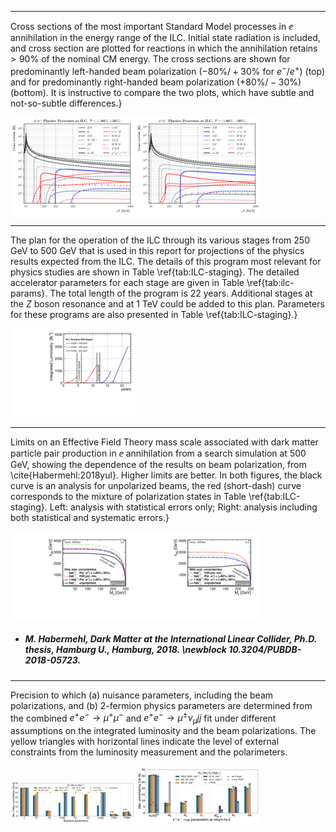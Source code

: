
 
-----
Cross sections of the most important Standard Model processes in $\ee$ annihilation in the energy range of the ILC.  Initial state radiation is included, and cross section are plotted for reactions in which the annihilation retains $>90\%$ of the nominal CM energy.  The cross sections are shown for predominantly left-handed beam polarization ($-80\% /+30\%$ for $e^-/e^+$) (top) and for  predominantly right-handed beam polarization ($+80\% /-30\%$) (bottom).  It is instructive to compare the two plots, which have subtle and not-so-subtle differences.}
 
[<img src="figures/ILC_m80_p30.png" width="200" />](figures/ILC_m80_p30.pdf)[<img src="figures/ILC_p80_m30.png" width="200" />](figures/ILC_p80_m30.pdf)



 
-----
The plan for the operation of the ILC through its various stages from 250 GeV to 500 GeV that is used in this report for projections of the physics results expected from the ILC. The details of this program most relevant for physics studies are shown in Table \ref{tab:ILC-staging}.   The detailed accelerator parameters for each stage are given in Table \ref{tab:ilc-params}.   The total length of the program is 22 years.   Additional stages at the $Z$ boson resonance and at 1 TeV could be added to this plan.   Parameters for these programs are also presented in Table \ref{tab:ILC-staging}.}
 
[<img src="figures/lumi_H20-staged.png" width="200" />](figures/lumi_H20-staged.pdf)



 
-----
Limits on an Effective Field Theory mass scale associated with dark matter particle pair production in $\ee$ annihilation from a search simulation at 500 GeV, showing the dependence of the results on beam polarization, from \cite{Habermehl:2018yul}.  Higher limits are better.   In both figures, the black curve is an analysis for unpolarized beams, the red (short-dash) curve corresponds to the mixture of  polarization states  in Table \ref{tab:ILC-staging}.    Left: analysis with statistical errors only; Right:  analysis including both statistical and systematic errors.}
 
[<img src="figures/vector_noSystematics.png" width="200" />](figures/vector_noSystematics.pdf)[<img src="figures/vector_withSystematics.png" width="200" />](figures/vector_withSystematics.pdf)

- ##### M. Habermehl, Dark Matter at the International Linear Collider, Ph.D. thesis, Hamburg U., Hamburg, 2018. \newblock 10.3204/PUBDB-2018-05723.  



 
-----
Precision to which (a) nuisance parameters, including the beam polarizations, and (b) 2-fermion physics parameters are determined from the combined $e^+e^-\to \mu^+ \mu^-$ and $e^+e^-\to \mu^{\pm} \nu_{\mu} jj$ fit under different assumptions on the integrated luminosity and the beam polarizations. The yellow triangles with horizontal lines indicate the level of external constraints from the luminosity measurement and the polarimeters.
 
[<img src="figures/nuisance_pars_2f4f.png" width="200" />](figures/nuisance_pars_2f4f.pdf)[<img src="figures/2f_pars_81to101_2f4f.png" width="200" />](figures/2f_pars_81to101_2f4f.pdf)


